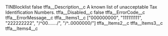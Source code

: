 <?xml version="1.0" encoding="UTF-8"?>
<CustomMetadata xmlns="http://soap.sforce.com/2006/04/metadata" xmlns:xsi="http://www.w3.org/2001/XMLSchema-instance" xmlns:xsd="http://www.w3.org/2001/XMLSchema">
    <label>TINBlocklist</label>
    <protected>false</protected>
    <values>
        <field>tffa__Description__c</field>
        <value xsi:type="xsd:string">A known list of unacceptable Tax Identification Numbers.</value>
    </values>
    <values>
        <field>tffa__Disabled__c</field>
        <value xsi:type="xsd:boolean">false</value>
    </values>
    <values>
        <field>tffa__ErrorCode__c</field>
        <value xsi:nil="true"/>
    </values>
    <values>
        <field>tffa__ErrorMessage__c</field>
        <value xsi:nil="true"/>
    </values>
    <values>
        <field>tffa__Items1__c</field>
        <value xsi:type="xsd:string">[&quot;000000000&quot;, &quot;111111111&quot;, &quot;222222222&quot;, &quot;/^00......./&quot;, &quot;/^..0000000/&quot;]</value>
    </values>
    <values>
        <field>tffa__Items2__c</field>
        <value xsi:nil="true"/>
    </values>
    <values>
        <field>tffa__Items3__c</field>
        <value xsi:nil="true"/>
    </values>
    <values>
        <field>tffa__Items4__c</field>
        <value xsi:nil="true"/>
    </values>
</CustomMetadata>
